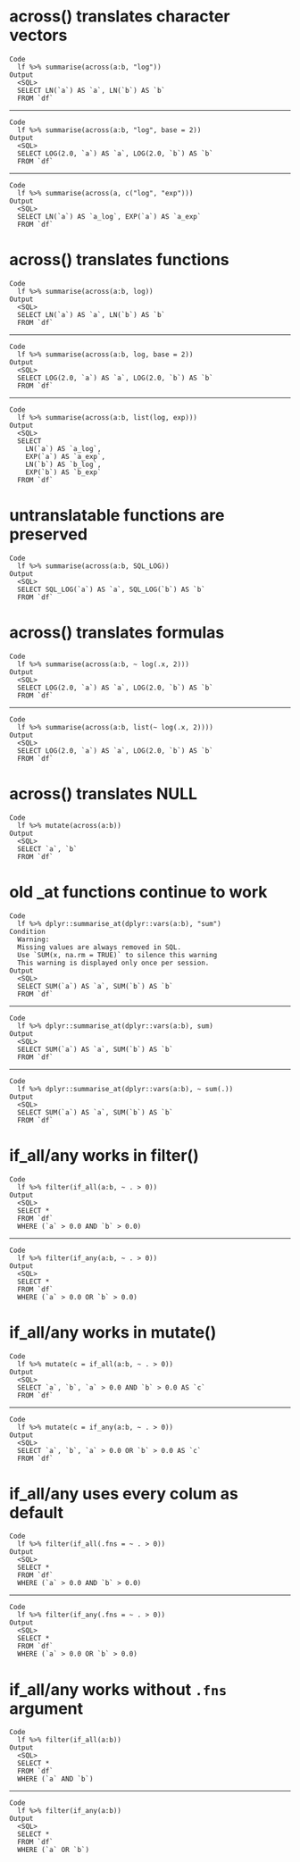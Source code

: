 # across() translates character vectors

    Code
      lf %>% summarise(across(a:b, "log"))
    Output
      <SQL>
      SELECT LN(`a`) AS `a`, LN(`b`) AS `b`
      FROM `df`

---

    Code
      lf %>% summarise(across(a:b, "log", base = 2))
    Output
      <SQL>
      SELECT LOG(2.0, `a`) AS `a`, LOG(2.0, `b`) AS `b`
      FROM `df`

---

    Code
      lf %>% summarise(across(a, c("log", "exp")))
    Output
      <SQL>
      SELECT LN(`a`) AS `a_log`, EXP(`a`) AS `a_exp`
      FROM `df`

# across() translates functions

    Code
      lf %>% summarise(across(a:b, log))
    Output
      <SQL>
      SELECT LN(`a`) AS `a`, LN(`b`) AS `b`
      FROM `df`

---

    Code
      lf %>% summarise(across(a:b, log, base = 2))
    Output
      <SQL>
      SELECT LOG(2.0, `a`) AS `a`, LOG(2.0, `b`) AS `b`
      FROM `df`

---

    Code
      lf %>% summarise(across(a:b, list(log, exp)))
    Output
      <SQL>
      SELECT
        LN(`a`) AS `a_log`,
        EXP(`a`) AS `a_exp`,
        LN(`b`) AS `b_log`,
        EXP(`b`) AS `b_exp`
      FROM `df`

# untranslatable functions are preserved

    Code
      lf %>% summarise(across(a:b, SQL_LOG))
    Output
      <SQL>
      SELECT SQL_LOG(`a`) AS `a`, SQL_LOG(`b`) AS `b`
      FROM `df`

# across() translates formulas

    Code
      lf %>% summarise(across(a:b, ~ log(.x, 2)))
    Output
      <SQL>
      SELECT LOG(2.0, `a`) AS `a`, LOG(2.0, `b`) AS `b`
      FROM `df`

---

    Code
      lf %>% summarise(across(a:b, list(~ log(.x, 2))))
    Output
      <SQL>
      SELECT LOG(2.0, `a`) AS `a`, LOG(2.0, `b`) AS `b`
      FROM `df`

# across() translates NULL

    Code
      lf %>% mutate(across(a:b))
    Output
      <SQL>
      SELECT `a`, `b`
      FROM `df`

# old _at functions continue to work

    Code
      lf %>% dplyr::summarise_at(dplyr::vars(a:b), "sum")
    Condition
      Warning:
      Missing values are always removed in SQL.
      Use `SUM(x, na.rm = TRUE)` to silence this warning
      This warning is displayed only once per session.
    Output
      <SQL>
      SELECT SUM(`a`) AS `a`, SUM(`b`) AS `b`
      FROM `df`

---

    Code
      lf %>% dplyr::summarise_at(dplyr::vars(a:b), sum)
    Output
      <SQL>
      SELECT SUM(`a`) AS `a`, SUM(`b`) AS `b`
      FROM `df`

---

    Code
      lf %>% dplyr::summarise_at(dplyr::vars(a:b), ~ sum(.))
    Output
      <SQL>
      SELECT SUM(`a`) AS `a`, SUM(`b`) AS `b`
      FROM `df`

# if_all/any works in filter()

    Code
      lf %>% filter(if_all(a:b, ~ . > 0))
    Output
      <SQL>
      SELECT *
      FROM `df`
      WHERE (`a` > 0.0 AND `b` > 0.0)

---

    Code
      lf %>% filter(if_any(a:b, ~ . > 0))
    Output
      <SQL>
      SELECT *
      FROM `df`
      WHERE (`a` > 0.0 OR `b` > 0.0)

# if_all/any works in mutate()

    Code
      lf %>% mutate(c = if_all(a:b, ~ . > 0))
    Output
      <SQL>
      SELECT `a`, `b`, `a` > 0.0 AND `b` > 0.0 AS `c`
      FROM `df`

---

    Code
      lf %>% mutate(c = if_any(a:b, ~ . > 0))
    Output
      <SQL>
      SELECT `a`, `b`, `a` > 0.0 OR `b` > 0.0 AS `c`
      FROM `df`

# if_all/any uses every colum as default

    Code
      lf %>% filter(if_all(.fns = ~ . > 0))
    Output
      <SQL>
      SELECT *
      FROM `df`
      WHERE (`a` > 0.0 AND `b` > 0.0)

---

    Code
      lf %>% filter(if_any(.fns = ~ . > 0))
    Output
      <SQL>
      SELECT *
      FROM `df`
      WHERE (`a` > 0.0 OR `b` > 0.0)

# if_all/any works without `.fns` argument

    Code
      lf %>% filter(if_all(a:b))
    Output
      <SQL>
      SELECT *
      FROM `df`
      WHERE (`a` AND `b`)

---

    Code
      lf %>% filter(if_any(a:b))
    Output
      <SQL>
      SELECT *
      FROM `df`
      WHERE (`a` OR `b`)

